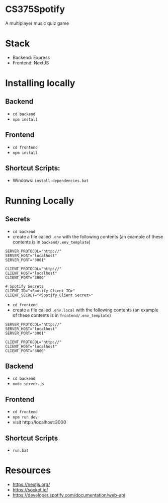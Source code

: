 # CS375Spotify

A multiplayer music quiz game

# Stack

- Backend: Express
- Frontend: NextJS

# Installing locally

## Backend

- `cd backend`
- `npm install`

## Frontend

- `cd frontend`
- `npm install`

## Shortcut Scripts:

- Windows: `install-dependencies.bat`

# Running Locally

## Secrets

- `cd backend`
- create a file called `.env` with the following contents (an example of these contents is in `backend/.env_template`)

```
SERVER_PROTOCOL="http://"
SERVER_HOST="localhost"
SERVER_PORT="3001"

CLIENT_PROTOCOL="http://"
CLIENT_HOST="localhost"
CLIENT_PORT="3000"

# Spotify Secrets
CLIENT_ID="<Spotify Client ID>"
CLIENT_SECRET="<Spotify Client Secret>"
```

- `cd frontend`
- create a file called `.env.local` with the following contents (an example of these contents is in `frontend/.env_template`)

```
SERVER_PROTOCOL="http://"
SERVER_HOST="localhost"
SERVER_PORT="3001"

CLIENT_PROTOCOL="http://"
CLIENT_HOST="localhost"
CLIENT_PORT="3000"
```

## Backend

- `cd backend`
- `node server.js`

## Frontend

- `cd frontend`
- `npm run dev`
- visit http://localhost:3000

## Shortcut Scripts

- `run.bat`

# Resources

- https://nextjs.org/
- https://socket.io/
- https://developer.spotify.com/documentation/web-api
